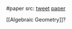 #paper 
src: [tweet](https://twitter.com/chmonke/status/1663123060872863746) [paper](https://www.dam.brown.edu/people/mumford/alg_geom/papers/1965b--PicGpMod-EmeryScan.pdf)

[[Algebraic Geometry]]?
